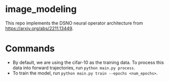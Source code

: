 # image_modeling
This repo implements the DSNO neural operator architecture from https://arxiv.org/abs/2211.13449.

# Commands
- By default, we are using the cifar-10 as the training data. To process this data into forward trajectories, run `python main.py process`.
- To train the model, run `python main.py train --epochs <num_epochs>`.

